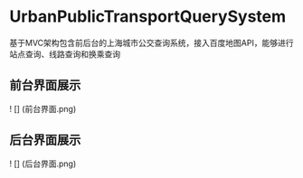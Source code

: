 # UrbanPublicTransportQuerySystem
基于MVC架构包含前后台的上海城市公交查询系统，接入百度地图API，能够进行站点查询、线路查询和换乘查询


## 前台界面展示
! [] (前台界面.png)

## 后台界面展示
! [] (后台界面.png)
